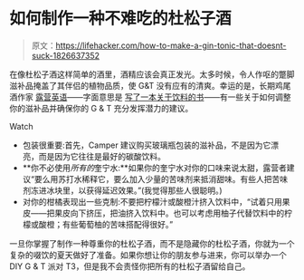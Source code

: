 # 如何制作一种不难吃的杜松子酒

> 原文：<https://lifehacker.com/how-to-make-a-gin-tonic-that-doesnt-suck-1826637352>

在像杜松子酒这样简单的酒里，酒精应该会真正发光。太多时候，令人作呕的蹩脚滋补品掩盖了其伴侣的植物品质，使 G&T 没有应有的清爽。幸运的是，长期鸡尾酒作家 [露营英语](http://www.alcademics.com/about-alcademics.html)——字面意思是 [写了一本关于饮料的书](http://www.alcademics.com/tonic-water-aka-gt-wtf-by-camper-english.html)——有一些关于如何调整你的滋补品并确保你的 G & T 充分发挥潜力的建议。

Watch

*   包装很重要:首先，Camper 建议购买玻璃瓶包装的滋补品，不是因为它漂亮，而是因为它往往是最好的碳酸饮料。
*   **你不必使用*所有的*奎宁水:**如果你的奎宁水对你的口味来说太甜，露营者建议“要么用苏打水稀释它，要么加入少量的苦味剂来抵消甜味。有些人把苦味剂冻进冰块里，以获得延迟效果。”(我觉得那些人很聪明。)
*   对你的柑橘表现出一些克制:不要把柠檬汁或酸橙汁挤入饮料中，“试着只用果皮——把果皮向下挤压，把油挤入饮料中。也可以考虑用柚子代替饮料中的柠檬或酸橙；有些葡萄柚的苦味搭配得很好。”

一旦你掌握了制作一种尊重你的杜松子酒，而不是隐藏你的杜松子酒，你就为一个复杂的啜饮的夏天做好了准备。如果你想让你的朋友参与进来，你可以举办一个 DIY G & T 派对 T3，但是我不会责怪你把所有的杜松子酒留给自己。